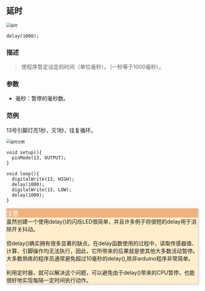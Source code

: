 ## 延时

<img src="{default}/images/control/delay.png" alt="延时" style="zoom:67%;" />

```arduino
delay(1000);
```

### 描述

> 使程序暂定设定的时间（单位毫秒）。（一秒等于1000毫秒）。

### 参数

- 毫秒：暂停的毫秒数。

### 范例

13号引脚灯亮1秒，灭1秒，往复循环。

<img src="{default}/images/control/delay-example.png" alt="延时示例" style="zoom:67%;" />

```arduino
void setup(){
  pinMode(13, OUTPUT);
}

void loop(){
  digitalWrite(13, HIGH);
  delay(1000);
  digitalWrite(13, LOW);
  delay(1000);
}
```

<div class="layui-card" style="box-shadow: 1px 1px 4px 1px rgb(0 0 0 / 20%);">
  <div class="layui-card-header icon-attention-circled" style="background: #f0b37e;color:#fff;font-size:16px;">注意</div>
  <div class="layui-card-body" style="background: #ffedcc;">虽然创建一个使用delay()的闪烁LED很简单，并且许多例子将很短的delay用于消除开关抖动。
<br /><br />
但delay()确实拥有很多显著的缺点。在delay函数使用的过程中，读取传感器值、计算、引脚操作均无法执行，因此，它所带来的后果就是使其他大多数活动暂停。大多数熟练的程序员通常避免超过10毫秒的delay(),除非arduino程序非常简单。
<br /><br />
利用定时器，就可以解决这个问题，可以避免由于delay()带来的CPU暂停，也能很好地实现每隔一定时间执行动作。</div>
</div>
